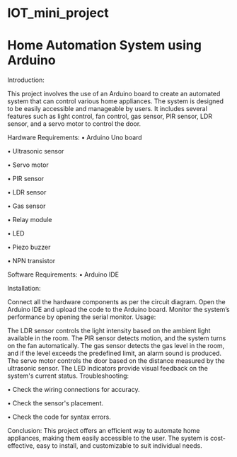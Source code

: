 # IOT_mini_project

# Home Automation System using Arduino

Introduction:

This project involves the use of an Arduino board to create an automated system that can control various home appliances. The system is designed to be easily accessible and manageable by users. It includes several features such as light control, fan control, gas sensor, PIR sensor, LDR sensor, and a servo motor to control the door.

Hardware Requirements:
• Arduino Uno board

• Ultrasonic sensor

• Servo motor

• PIR sensor

• LDR sensor

• Gas sensor

• Relay module

• LED

• Piezo buzzer

• NPN transistor

Software Requirements:
• Arduino IDE

Installation:

Connect all the hardware components as per the circuit diagram.
Open the Arduino IDE and upload the code to the Arduino board.
Monitor the system’s performance by opening the serial monitor.
Usage:

The LDR sensor controls the light intensity based on the ambient light available in the room.
The PIR sensor detects motion, and the system turns on the fan automatically.
The gas sensor detects the gas level in the room, and if the level exceeds the predefined limit, an alarm sound is produced.
The servo motor controls the door based on the distance measured by the ultrasonic sensor.
The LED indicators provide visual feedback on the system's current status.
Troubleshooting:

• Check the wiring connections for accuracy.

• Check the sensor's placement.

• Check the code for syntax errors.

Conclusion:
This project offers an efficient way to automate home appliances, making them easily accessible to the user. The system is cost-effective, easy to install, and customizable to suit individual needs.
